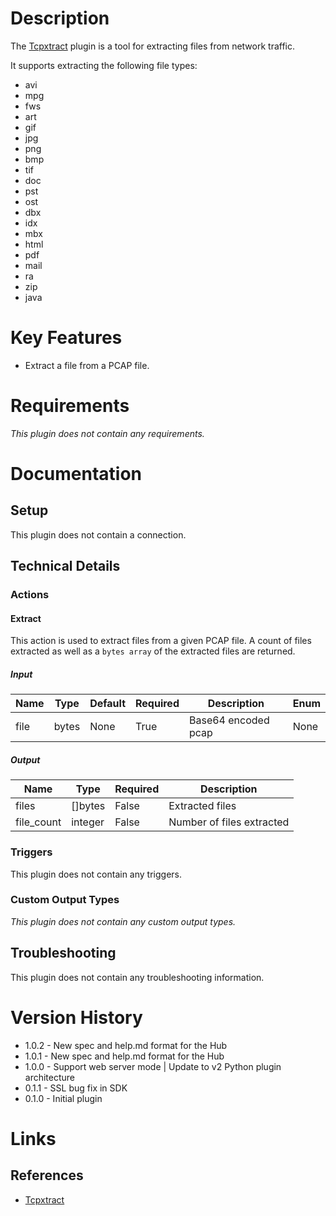 # Description

The [Tcpxtract](http://tcpxtract.sourceforge.net/) plugin is a tool for extracting files from network traffic.

It supports extracting the following file types:

* avi
* mpg
* fws
* art
* gif
* jpg
* png
* bmp
* tif
* doc
* pst
* ost
* dbx
* idx
* mbx
* html
* pdf
* mail
* ra
* zip
* java

# Key Features

* Extract a file from a PCAP file.

# Requirements

_This plugin does not contain any requirements._

# Documentation

## Setup

This plugin does not contain a connection.

## Technical Details

### Actions

#### Extract

This action is used to extract files from a given PCAP file.
A count of files extracted as well as a `bytes array` of the extracted files are returned.

##### Input

|Name|Type|Default|Required|Description|Enum|
|----|----|-------|--------|-----------|----|
|file|bytes|None|True|Base64 encoded pcap|None|

##### Output

|Name|Type|Required|Description|
|----|----|--------|-----------|
|files|[]bytes|False|Extracted files|
|file_count|integer|False|Number of files extracted|

### Triggers

This plugin does not contain any triggers.

### Custom Output Types

_This plugin does not contain any custom output types._

## Troubleshooting

This plugin does not contain any troubleshooting information.

# Version History

* 1.0.2 - New spec and help.md format for the Hub
* 1.0.1 - New spec and help.md format for the Hub
* 1.0.0 - Support web server mode | Update to v2 Python plugin architecture
* 0.1.1 - SSL bug fix in SDK
* 0.1.0 - Initial plugin

# Links

## References

* [Tcpxtract](http://tcpxtract.sourceforge.net/)

